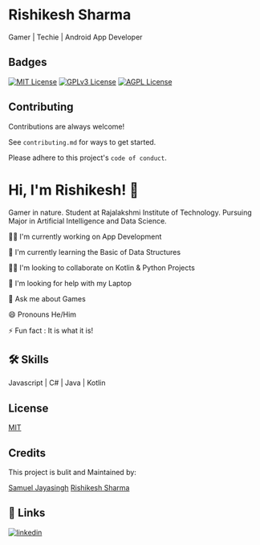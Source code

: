 # Rishikesh Sharma

Gamer | Techie | Android App Developer


## Badges



[![MIT License](https://img.shields.io/badge/License-MIT-green.svg)](https://choosealicense.com/licenses/mit/)
[![GPLv3 License](https://img.shields.io/badge/License-GPL%20v3-yellow.svg)](https://opensource.org/licenses/)
[![AGPL License](https://img.shields.io/badge/license-AGPL-blue.svg)](http://www.gnu.org/licenses/agpl-3.0)


## Contributing

Contributions are always welcome!

See `contributing.md` for ways to get started.

Please adhere to this project's `code of conduct`.


# Hi, I'm Rishikesh! 👋

Gamer in nature. Student at Rajalakshmi Institute of Technology.
Pursuing Major in Artificial Intelligence and Data Science.

👩‍💻 I'm currently working on App Development

🧠 I'm currently learning the Basic of Data Structures

👯‍♀️ I'm looking to collaborate on Kotlin & Python Projects

🤔 I'm looking for help with my Laptop

💬 Ask me about Games

😄 Pronouns He/Him

⚡️ Fun fact : It is what it is!


## 🛠 Skills
Javascript | C# | Java | Kotlin
## License

[MIT](https://choosealicense.com/licenses/mit/)


## Credits

This project is bulit and Maintained by:

[Samuel Jayasingh](https://github.com/SamuelJayasingh)
[Rishikesh Sharma](https://github.com/RishikeshSharmak)

## 🔗 Links

[![linkedin](https://img.shields.io/badge/linkedin-0A66C2?style=for-the-badge&logo=linkedin&logoColor=white)](https://www.linkedin.com/in/rishikesh-k-8b0aa5173?lipi=urn%3Ali%3Apage%3Ad_flagship3_profile_view_base_contact_details%3BEqXwyyt4QdiRYBPpAZ0XGg%3D%3D)
